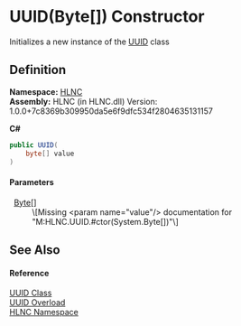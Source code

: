 # UUID(Byte[]) Constructor


Initializes a new instance of the <a href="T_HLNC_UUID">UUID</a> class



## Definition
**Namespace:** <a href="N_HLNC">HLNC</a>  
**Assembly:** HLNC (in HLNC.dll) Version: 1.0.0+7c8369b309950da5e6f9dfc534f2804635131157

**C#**
``` C#
public UUID(
	byte[] value
)
```



#### Parameters
<dl><dt>  <a href="https://learn.microsoft.com/dotnet/api/system.byte" target="_blank" rel="noopener noreferrer">Byte</a>[]</dt><dd>\[Missing &lt;param name="value"/&gt; documentation for "M:HLNC.UUID.#ctor(System.Byte[])"\]</dd></dl>

## See Also


#### Reference
<a href="T_HLNC_UUID">UUID Class</a>  
<a href="Overload_HLNC_UUID__ctor">UUID Overload</a>  
<a href="N_HLNC">HLNC Namespace</a>  
